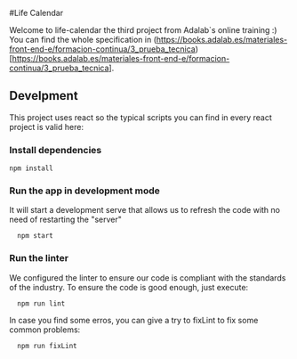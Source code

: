 #Life Calendar

Welcome to life-calendar the third project from Adalab`s online training :) You can find the whole specification in (https://books.adalab.es/materiales-front-end-e/formacion-continua/3_prueba_tecnica)[https://books.adalab.es/materiales-front-end-e/formacion-continua/3_prueba_tecnica].


## Develpment

This project uses react so the typical scripts you can find in every react project is valid here:

### Install dependencies
```
npm install
```

### Run the app in development mode

It will start a development serve that allows us to refresh the code with no need of restarting the "server"

```
  npm start
```

### Run the linter
We configured the linter to ensure our code is compliant with the standards of the industry. To ensure the code is good enough, just execute:

```
  npm run lint
```

In case you find some erros, you can give a try to fixLint to fix some common problems:

```
  npm run fixLint
```

